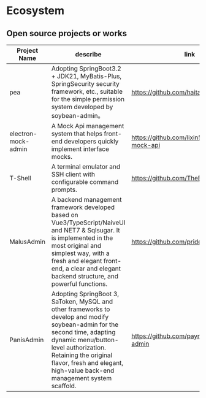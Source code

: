 # Ecosystem

## Open source projects or works

| Project Name        | describe                                                                                                                                                                                                                                                                | link                                         |
|---------------------|-------------------------------------------------------------------------------------------------------------------------------------------------------------------------------------------------------------------------------------------------------------------------|----------------------------------------------|
| pea                 | Adopting SpringBoot3.2 + JDK21, MyBatis-Plus, SpringSecurity security framework, etc., suitable for the simple permission system developed by soybean-admin。                                                                                                            | https://github.com/haitang1894/pea           |
| electron-mock-admin | A Mock Api management system that helps front-end developers quickly implement interface mocks.                                                                                                                                                                         | https://github.com/lixin59/electron-mock-api |
| T-Shell             | A terminal emulator and SSH client with configurable command prompts.                                                                                                                                                                                                   | https://github.com/TheBlindM/T-Shell         |
| MalusAdmin          | A backend management framework developed based on Vue3/TypeScript/NaiveUI and NET7 & Sqlsugar. It is implemented in the most original and simplest way, with a fresh and elegant front-end, a clear and elegant backend structure, and powerful functions.              | https://github.com/pridejoy/MalusAdmin       |
| PanisAdmin          | Adopting SpringBoot 3, SaToken, MySQL and other frameworks to develop and modify soybean-admin for the second time, adapting dynamic menu/button-level authorization. Retaining the original flavor, fresh and elegant, high-value back-end management system scaffold. | https://github.com/paynezhuang/panis-admin   |
